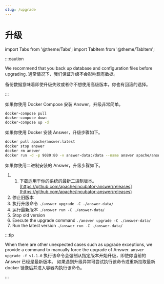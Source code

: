 ```yaml
---
slug: /upgrade
---
```


# 升级

import Tabs from '@theme/Tabs';
import TabItem from '@theme/TabItem';

:::caution

We recommend that you back up database and configuration files before upgrading. 通常情况下，我们保证升级不会影响现有数据。

备份数据意味着即使升级失败或者你不想使用高级版本，你也有回滚的选择。

:::

<Tabs>
  <TabItem value="docker-compose" label="Docker Compose" default>

如果你使用 Docker Compose 安装 Answer，升级非常简单。

```bash
docker-compose pull
docker-compose down
docker-compose up -d
```

  </TabItem>
  <TabItem value="docker" label="Docker">

如果你使用 Docker 安装 Answer，升级步骤如下。

```bash
docker pull apache/answer:latest
docker stop answer
docker rm answer
docker run -d -p 9080:80 -v answer-data:/data --name answer apache/answer:latest
```

  </TabItem>
  <TabItem value="binary" label="Binary">

如果你使用二进制安装的 Answer，升级步骤如下。

1. 1. 下载适用于你的系统的最新二进制版本。 [https://github.com/apache/incubator-answer/releases](https://github.com/apache/incubator-answer/releases)
  2. 停止旧版本
  3. 执行升级命令 `./answer upgrade -C ./answer-data/`
  4. 运行最新版本  `./answer run -C ./answer-data/`
2. Stop old version
3. Execute the upgrade command `./answer upgrade -C ./answer-data/`
4. Run the latest version `./answer run -C ./answer-data/`


  </TabItem>
</Tabs>

:::tip

When there are other unexpected cases such as upgrade exceptions, we provide a command to manually force the upgrade of Answer. `answer upgrade -f v1.1.0` 执行该命令会强制从指定版本开始升级，即使你当前的 Answer 已经是最新版本。 如果遇到升级异常可尝试执行该命令或重新拉取最新 docker 镜像后并进入容器内执行该命令。

:::
